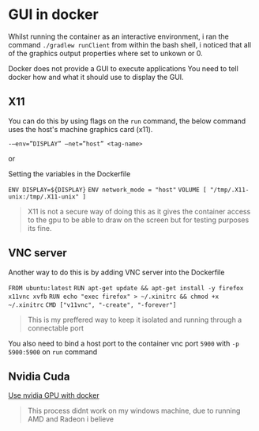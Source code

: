 # GUI in docker 

Whilst running the container as an interactive environment, i ran the command `./gradlew runClient` from within the bash shell, i noticed that all of the graphics output properties where set to unkown or 0.

Docker does not provide a GUI to execute applications 
You need to tell docker how and what it should use to display the GUI. 

## X11
You can do this by using flags on the `run` command, the below command uses the host's machine graphics card (x11).

`-–env=”DISPLAY” –net=”host” <tag-name>`

or 

Setting the variables in the Dockerfile

`ENV DISPLAY=${DISPLAY}`
`ENV network_mode = "host"`
`VOLUME [ "/tmp/.X11-unix:/tmp/.X11-unix" ]`

> X11 is not a secure way of doing this as it gives the container access to the gpu to be able to draw on the screen but for testing purposes its fine.

## VNC server
Another way to do this is by adding VNC server into the Dockerfile

`FROM ubuntu:latest`
`RUN apt-get update && apt-get install -y firefox x11vnc xvfb`
`RUN echo "exec firefox" > ~/.xinitrc && chmod +x ~/.xinitrc`
`CMD ["v11vnc", "-create", "-forever"]`
> This is my preffered way to keep it isolated and running through a connectable port
> 
You also need to bind a host port to the container vnc port `5900` with `-p 5900:5900` on `run` command

## Nvidia Cuda
[Use nvidia GPU with docker](https://www.howtogeek.com/devops/how-to-use-an-nvidia-gpu-with-docker-containers/)
> This process didnt work on my windows machine, due to running AMD and Radeon i believe 